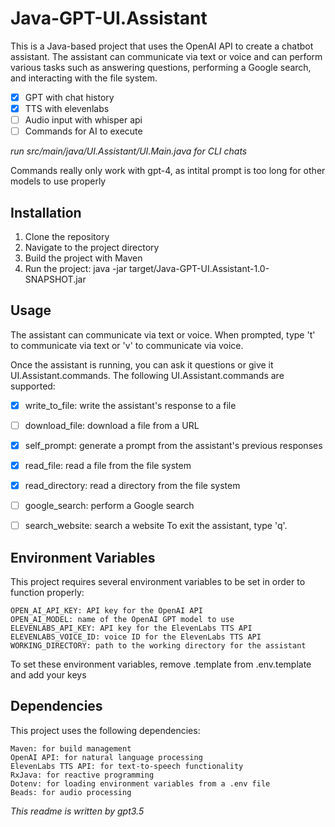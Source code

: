 # Java-GPT-UI.Assistant
This is a Java-based project that uses the OpenAI API to create a chatbot assistant. The assistant can communicate via text or voice and can perform various tasks such as answering questions, performing a Google search, and interacting with the file system.

- [X] GPT with chat history
- [X] TTS with elevenlabs
- [ ] Audio input with whisper api
- [ ] Commands for AI to execute

*run src/main/java/UI.Assistant/UI.Main.java for CLI chats*

Commands really only work with gpt-4, as intital prompt is too long for other models to use properly



## Installation
1. Clone the repository
2. Navigate to the project directory
3. Build the project with Maven
4. Run the project: java -jar target/Java-GPT-UI.Assistant-1.0-SNAPSHOT.jar


## Usage
The assistant can communicate via text or voice. When prompted, type 't' to communicate via text or 'v' to communicate via voice.

Once the assistant is running, you can ask it questions or give it UI.Assistant.commands. The following UI.Assistant.commands are supported:
- [X] write_to_file: write the assistant's response to a file
- [ ] download_file: download a file from a URL
- [X] self_prompt: generate a prompt from the assistant's previous responses
- [X] read_file: read a file from the file system
- [X] read_directory: read a directory from the file system
- [ ] google_search: perform a Google search
- [ ] search_website: search a website
To exit the assistant, type 'q'.


## Environment Variables
This project requires several environment variables to be set in order to function properly:
```
OPEN_AI_API_KEY: API key for the OpenAI API
OPEN_AI_MODEL: name of the OpenAI GPT model to use
ELEVENLABS_API_KEY: API key for the ElevenLabs TTS API
ELEVENLABS_VOICE_ID: voice ID for the ElevenLabs TTS API
WORKING_DIRECTORY: path to the working directory for the assistant
```
To set these environment variables, remove .template from .env.template and add your keys

## Dependencies
This project uses the following dependencies:
```
Maven: for build management
OpenAI API: for natural language processing
ElevenLabs TTS API: for text-to-speech functionality
RxJava: for reactive programming
Dotenv: for loading environment variables from a .env file
Beads: for audio processing
```


_This readme is written by gpt3.5_
